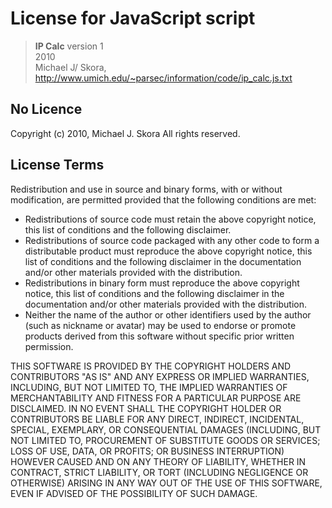# License for JavaScript script
> **IP Calc** version 1  
> 2010  
> Michael J/ Skora, http://www.umich.edu/~parsec/information/code/ip_calc.js.txt

## No Licence
Copyright (c) 2010, Michael J. Skora
All rights reserved.

## License Terms
Redistribution and use in source and binary forms, with or without modification, are permitted provided that the following conditions are met:  
* Redistributions of source code must retain the above copyright notice, this list of conditions and the following disclaimer.
* Redistributions of source code packaged with any other code to form a distributable product must reproduce the above copyright notice, this list of conditions and the following disclaimer in the documentation and/or other materials provided with the distribution.
* Redistributions in binary form must reproduce the above copyright notice, this list of conditions and the following disclaimer in the documentation and/or other materials provided with the distribution.
* Neither the name of the author or other identifiers used by the author (such as nickname or avatar) may be used to endorse or promote products derived from this software without specific prior written permission.

THIS SOFTWARE IS PROVIDED BY THE COPYRIGHT HOLDERS AND CONTRIBUTORS "AS IS" AND ANY EXPRESS OR IMPLIED WARRANTIES, INCLUDING, BUT NOT LIMITED TO, THE IMPLIED WARRANTIES OF MERCHANTABILITY AND FITNESS FOR A PARTICULAR PURPOSE ARE DISCLAIMED. IN NO EVENT SHALL THE COPYRIGHT HOLDER OR CONTRIBUTORS BE LIABLE FOR ANY DIRECT, INDIRECT, INCIDENTAL, SPECIAL, EXEMPLARY, OR CONSEQUENTIAL DAMAGES (INCLUDING, BUT NOT LIMITED TO, PROCUREMENT OF SUBSTITUTE GOODS OR SERVICES; LOSS OF USE, DATA, OR PROFITS; OR BUSINESS INTERRUPTION) HOWEVER CAUSED AND ON ANY THEORY OF LIABILITY, WHETHER IN CONTRACT, STRICT LIABILITY, OR TORT (INCLUDING NEGLIGENCE OR OTHERWISE) ARISING IN ANY WAY OUT OF THE USE OF THIS SOFTWARE, EVEN IF ADVISED OF THE POSSIBILITY OF SUCH DAMAGE.
